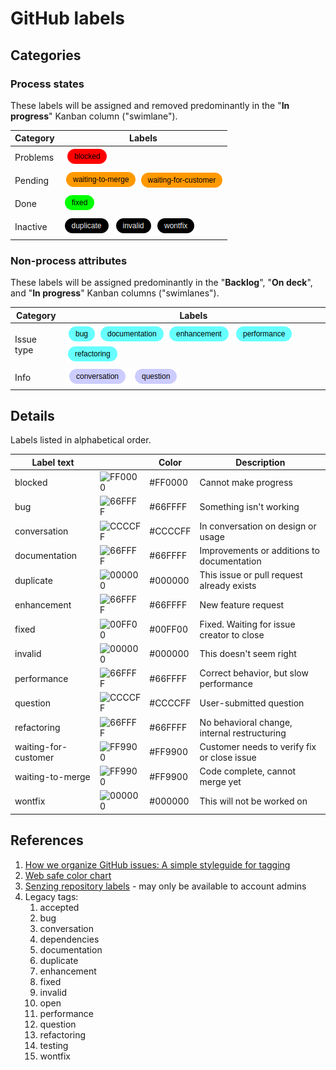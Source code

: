 # GitHub labels

## Categories

### Process states

These labels will be assigned and removed predominantly in the "**In progress**" Kanban column ("swimlane").

| Category   | Labels                                                                                      |
|------------|---------------------------------------------------------------------------------------------|
| Problems   | ![blocked](blocked.png)                                                                     |
| Pending    | ![waiting to merge](waiting-to-merge.png) ![waiting for customer](waiting-for-customer.png) |
| Done       | ![fixed](fixed.png)                                                                         |
| Inactive   | ![duplicate](duplicate.png) ![invalid](invalid.png) ![wontfix](wontfix.png)                 |

### Non-process attributes

These labels will be assigned predominantly in the "**Backlog**", "**On deck**", and "**In progress**" Kanban columns ("swimlanes").

| Category   | Labels |
|------------|--------|
| Issue type | ![bug](bug.png) ![documentation](documentation.png) ![enhancement](enhancement.png) ![performance](performance.png) ![refactoring](refactoring.png) |
| Info       | ![conversation](conversation.png) ![question](question.png) |

## Details

Labels listed in alphabetical order.

| Label text           |                                                                   | Color   | Description                                  |
|----------------------|-------------------------------------------------------------------|---------|----------------------------------------------|
| blocked              | ![FF0000](https://via.placeholder.com/30x30/FF0000/FF0000?text=.) | #FF0000 | Cannot make progress                         |
| bug                  | ![66FFFF](https://via.placeholder.com/30x30/66FFFF/66FFFF?text=.) | #66FFFF | Something isn't working                      |
| conversation         | ![CCCCFF](https://via.placeholder.com/30x30/CCCCFF/CCCCFF?text=.) | #CCCCFF | In conversation on design or usage           |
| documentation        | ![66FFFF](https://via.placeholder.com/30x30/66FFFF/66FFFF?text=.) | #66FFFF | Improvements or additions to documentation   |
| duplicate            | ![000000](https://via.placeholder.com/30x30/000000/000000?text=.) | #000000 | This issue or pull request already exists    |
| enhancement          | ![66FFFF](https://via.placeholder.com/30x30/66FFFF/66FFFF?text=.) | #66FFFF | New feature request                          |
| fixed                | ![00FF00](https://via.placeholder.com/30x30/00FF00/00FF00?text=.) | #00FF00 | Fixed. Waiting for issue creator to close    |
| invalid              | ![000000](https://via.placeholder.com/30x30/000000/000000?text=.) | #000000 | This doesn't seem right                      |
| performance          | ![66FFFF](https://via.placeholder.com/30x30/66FFFF/66FFFF?text=.) | #66FFFF | Correct behavior, but slow performance       |
| question             | ![CCCCFF](https://via.placeholder.com/30x30/CCCCFF/CCCCFF?text=.) | #CCCCFF | User-submitted question                      |
| refactoring          | ![66FFFF](https://via.placeholder.com/30x30/66FFFF/66FFFF?text=.) | #66FFFF | No behavioral change, internal restructuring |
| waiting-for-customer | ![FF9900](https://via.placeholder.com/30x30/FF9900/FF9900?text=.) | #FF9900 | Customer needs to verify fix or close issue  |
| waiting-to-merge     | ![FF9900](https://via.placeholder.com/30x30/FF9900/FF9900?text=.) | #FF9900 | Code complete, cannot merge yet              |
| wontfix              | ![000000](https://via.placeholder.com/30x30/000000/000000?text=.) | #000000 | This will not be worked on                   |

## References

1. [How we organize GitHub issues: A simple styleguide for tagging](https://robinpowered.com/blog/best-practice-system-for-organizing-and-tagging-github-issues/)
1. [Web safe color chart](https://htmlcolorcodes.com/color-chart/web-safe-color-chart/)
1. [Senzing repository labels](https://github.com/organizations/Senzing/settings/labels) - may only be available to account admins
1. Legacy tags:
   1. accepted
   1. bug
   1. conversation
   1. dependencies
   1. documentation
   1. duplicate
   1. enhancement
   1. fixed
   1. invalid
   1. open
   1. performance
   1. question
   1. refactoring
   1. testing
   1. wontfix

